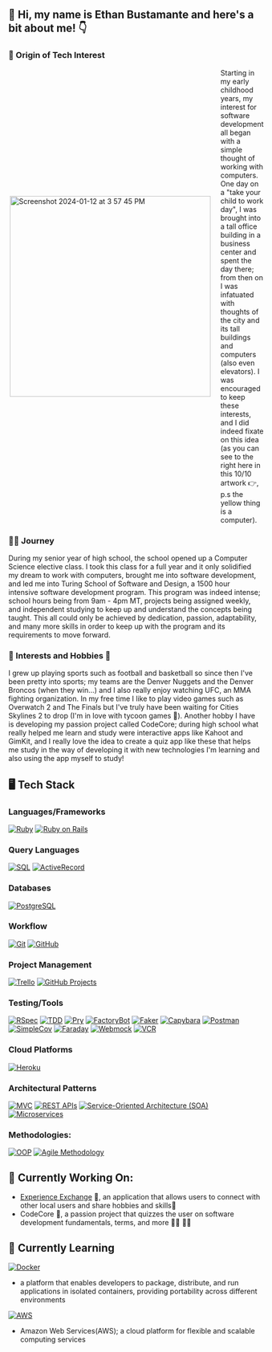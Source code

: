 ## 👋 Hi, my name is Ethan Bustamante and here's a bit about me! 👇

### 🌟 Origin of Tech Interest

<div style="display: flex; justify-content: space-between; align-items: center;">
  <div style="margin-right: 20px;">
    <img align="right" width="400" height="auto" alt="Screenshot 2024-01-12 at 3 57 45 PM" src="https://github.com/ethanb1145/ethanb1145/assets/135913354/a03ea144-7952-4393-89be-729c97b4db68">
  </div>
  <div style="flex: 1;">
    Starting in my early childhood years, my interest for software development all began with a simple thought of working with computers. One day on a "take your child to work day", I was brought into a tall office building in a business center and spent the day there; from then on I was infatuated with thoughts of the city and its tall buildings and computers (also even elevators). I was encouraged to keep these interests, and I did indeed fixate on this idea (as you can see to the right here in this 10/10 artwork 👉, p.s the yellow thing is a computer).
  </div>
</div>

### 🏃‍♂️ Journey

During my senior year of high school, the school opened up a Computer Science elective class. I took this class for a full year and it only solidified my dream to work with computers, brought me into software development, and led me into Turing School of Software and Design, a 1500 hour intensive software development program. This program was indeed intense; school hours being from 9am - 4pm MT, projects being assigned weekly, and independent studying to keep up and understand the concepts being taught. This all could only be achieved by dedication, passion, adaptability, and many more skills in order to keep up with the program and its requirements to move forward. 

### 🏈 Interests and Hobbies 🏀

I grew up playing sports such as football and basketball so since then I've been pretty into sports; my teams are the Denver Nuggets and the Denver Broncos (when they win...) and I also really enjoy watching UFC, an MMA fighting organization. In my free time I like to play video games such as Overwatch 2 and The Finals but I've truly have been waiting for Cities Skylines 2 to drop (I'm in love with tycoon games 🌆). Another hobby I have is developing my passion project called CodeCore; during high school what really helped me learn and study were interactive apps like Kahoot and GimKit, and I really love the idea to create a quiz app like these that helps me study in the way of developing it with new technologies I'm learning and also using the app myself to study! 

## 🖥️ Tech Stack 

### Languages/Frameworks
[![Ruby](https://img.shields.io/badge/Ruby-CC342D?style=for-the-badge&logo=ruby&logoColor=white)](https://www.ruby-lang.org/)
[![Ruby on Rails](https://img.shields.io/badge/Ruby_on_Rails-CC0000?style=for-the-badge&logo=ruby-on-rails&logoColor=white)](https://rubyonrails.org/)

### Query Languages
[![SQL](https://img.shields.io/badge/SQL-003366?style=for-the-badge&logo=sql&logoColor=white)](https://www.w3schools.com/sql/)
[![ActiveRecord](https://img.shields.io/badge/ActiveRecord-CC0000?style=for-the-badge&logo=ruby-on-rails&logoColor=white)](https://guides.rubyonrails.org/active_record_basics.html)

### Databases
[![PostgreSQL](https://img.shields.io/badge/PostgreSQL-336791?style=for-the-badge&logo=postgresql&logoColor=white)](https://www.postgresql.org/)

### Workflow
[![Git](https://img.shields.io/badge/Git-F05032?style=for-the-badge&logo=git&logoColor=white)](https://git-scm.com/)
[![GitHub](https://img.shields.io/badge/GitHub-100000?style=for-the-badge&logo=github&logoColor=white)](https://github.com/)

### Project Management
[![Trello](https://img.shields.io/badge/Trello-0079BF?style=for-the-badge&logo=trello&logoColor=white)](https://trello.com/)
[![GitHub Projects](https://img.shields.io/badge/GitHub_Projects-181717?style=for-the-badge&logo=github&logoColor=white)](https://github.com/features/project-management/)

### Testing/Tools
[![RSpec](https://img.shields.io/badge/RSpec-933D4A?style=for-the-badge&logo=ruby&logoColor=white)](https://rspec.info/)
[![TDD](https://img.shields.io/badge/TDD-009688?style=for-the-badge)](https://en.wikipedia.org/wiki/Test-driven_development)
[![Pry](https://img.shields.io/badge/Pry-4B0082?style=for-the-badge&logo=ruby&logoColor=white)](https://github.com/pry/pry)
[![FactoryBot](https://img.shields.io/badge/FactoryBot-00CC00?style=for-the-badge)](https://github.com/thoughtbot/factory_bot)
[![Faker](https://img.shields.io/badge/Faker-6F42C1?style=for-the-badge)](https://github.com/faker-ruby/faker)
[![Capybara](https://img.shields.io/badge/Capybara-301934?style=for-the-badge&logo=ruby&logoColor=white)](https://github.com/teamcapybara/capybara)
[![Postman](https://img.shields.io/badge/Postman-FF6C37?style=for-the-badge&logo=postman&logoColor=white)](https://www.postman.com/)
[![SimpleCov](https://img.shields.io/badge/SimpleCov-87294A?style=for-the-badge)](https://github.com/simplecov-ruby/simplecov)
[![Faraday](https://img.shields.io/badge/Faraday-00BFFF?style=for-the-badge)](https://github.com/lostisland/faraday)
[![Webmock](https://img.shields.io/badge/Webmock-6A737B?style=for-the-badge)](https://github.com/bblimke/webmock)
[![VCR](https://img.shields.io/badge/VCR-2F3547?style=for-the-badge)](https://github.com/vcr/vcr)

### Cloud Platforms
[![Heroku](https://img.shields.io/badge/Heroku-430098?style=for-the-badge&logo=heroku&logoColor=white)](https://www.heroku.com/)

### Architectural Patterns
[![MVC](https://img.shields.io/badge/MVC-673AB7?style=for-the-badge)](https://en.wikipedia.org/wiki/Model%E2%80%93view%E2%80%93controller)
[![REST APIs](https://img.shields.io/badge/REST_APIs-009688?style=for-the-badge)](https://restfulapi.net/)
[![Service-Oriented Architecture (SOA)](https://img.shields.io/badge/SOA-CC0000?style=for-the-badge)](https://en.wikipedia.org/wiki/Service-oriented_architecture)
[![Microservices](https://img.shields.io/badge/Microservices-004080?style=for-the-badge)](https://microservices.io/)

### Methodologies:
[![OOP](https://img.shields.io/badge/OOP-F39C12?style=for-the-badge)](https://en.wikipedia.org/wiki/Object-oriented_programming)
[![Agile Methodology](https://img.shields.io/badge/Agile-009688?style=for-the-badge)](https://en.wikipedia.org/wiki/Agile_software_development)

## 🦾 Currently Working On:
- [Experience Exchange](https://github.com/experience-exchange-2307) 🤝, an application that allows users to connect with other local users and share hobbies and skills🎻
- CodeCore 📖, a passion project that quizzes the user on software development fundamentals, terms, and more 👩‍🏫 👨‍🎓
  
## 🧠 Currently Learning
[![Docker](https://img.shields.io/badge/Docker-2496ED?style=for-the-badge&logo=docker&logoColor=white)](https://www.docker.com/)
- a platform that enables developers to package, distribute, and run applications in isolated containers, providing portability across different environments

[![AWS](https://img.shields.io/badge/AWS-232F3E?style=for-the-badge&logo=amazon-aws&logoColor=white)](https://aws.amazon.com/)
- Amazon Web Services(AWS); a cloud platform for flexible and scalable computing services
